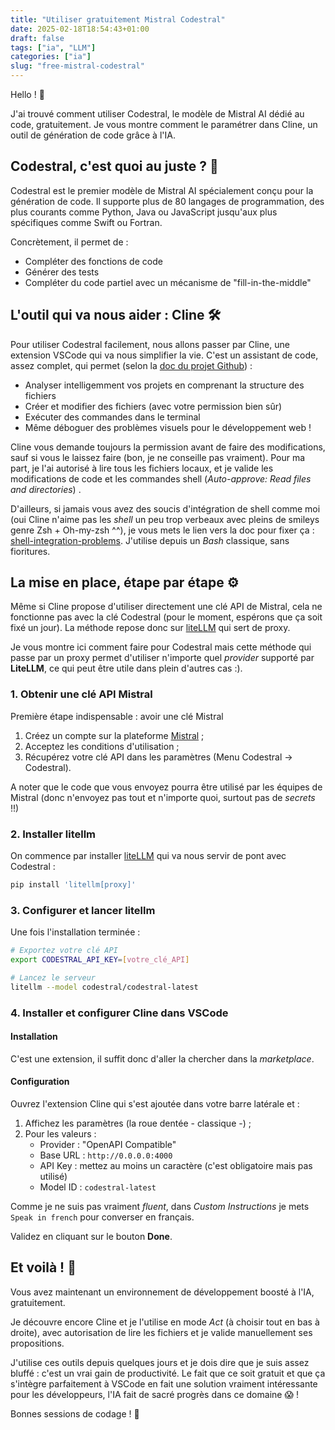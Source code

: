 ```yaml
---
title: "Utiliser gratuitement Mistral Codestral"
date: 2025-02-18T18:54:43+01:00
draft: false
tags: ["ia", "LLM"]
categories: ["ia"]
slug: "free-mistral-codestral"
---
```


Hello ! 👋

J'ai trouvé comment utiliser Codestral, le modèle de Mistral AI dédié au code, gratuitement. Je vous montre comment le paramétrer dans Cline, un outil de génération de code grâce à l'IA.

## Codestral, c'est quoi au juste ? 🤔

Codestral est le premier modèle de Mistral AI spécialement conçu pour la génération de code. Il supporte plus de 80 langages de programmation, des plus courants comme Python, Java ou JavaScript jusqu'aux plus spécifiques comme Swift ou Fortran.

Concrètement, il permet de :
- Compléter des fonctions de code
- Générer des tests
- Compléter du code partiel avec un mécanisme de "fill-in-the-middle"

## L'outil qui va nous aider : Cline 🛠️

Pour utiliser Codestral facilement, nous allons passer par Cline, une extension VSCode qui va nous simplifier la vie. C'est un assistant de code, assez complet, qui permet (selon la [doc du projet Github](https://github.com/cline/cline)) :

- Analyser intelligemment vos projets en comprenant la structure des fichiers
- Créer et modifier des fichiers (avec votre permission bien sûr)
- Exécuter des commandes dans le terminal
- Même déboguer des problèmes visuels pour le développement web !

Cline vous demande toujours la permission avant de faire des modifications, sauf si vous le laissez faire (bon, je ne conseille pas vraiment). Pour ma part, je l'ai autorisé à lire tous les fichiers locaux, et je valide les modifications de code et les commandes shell (*Auto-approve: Read files and directories*) .

D'ailleurs, si jamais vous avez des soucis d'intégration de shell comme moi (oui Cline n'aime pas les *shell* un peu trop verbeaux avec pleins de smileys genre Zsh + Oh-my-zsh ^^), je vous mets le lien vers la doc pour fixer ça : [shell-integration-problems](https://github.com/saoudrizwan/shell-integration-problems). J'utilise depuis un *Bash* classique, sans fioritures.

## La mise en place, étape par étape ⚙️

Même si Cline propose d'utiliser directement une clé API de Mistral, cela ne fonctionne pas avec la clé Codestral (pour le moment, espérons que ça soit fixé un jour). La méthode repose donc sur [liteLLM](https://github.com/BerriAI/litellm) qui sert de proxy.

Je vous montre ici comment faire pour Codestral mais cette méthode qui passe par un proxy permet d'utiliser n'importe quel *provider* supporté par **LiteLLM**, ce qui peut être utile dans plein d'autres cas :).

### 1. Obtenir une clé API Mistral

Première étape indispensable : avoir une clé Mistral

1. Créez un compte sur la plateforme [Mistral](https://console.mistral.ai/codestral) ;
2. Acceptez les conditions d'utilisation ;
3. Récupérez votre clé API dans les paramètres (Menu Codestral -> Codestral).

A noter que le code que vous envoyez pourra être utilisé par les équipes de Mistral (donc n'envoyez pas tout et n'importe quoi, surtout pas de *secrets* !!)

### 2. Installer litellm

On commence par installer [liteLLM](https://github.com/BerriAI/litellm) qui va nous servir de pont avec Codestral :

```bash
pip install 'litellm[proxy]'
```

### 3. Configurer et lancer litellm

Une fois l'installation terminée :

```bash
# Exportez votre clé API
export CODESTRAL_API_KEY=[votre_clé_API]

# Lancez le serveur
litellm --model codestral/codestral-latest
```

### 4. Installer et configurer Cline dans VSCode

#### Installation

C'est une extension, il suffit donc d'aller la chercher dans la *marketplace*.

#### Configuration

Ouvrez l'extension Cline qui s'est ajoutée dans votre barre latérale et :

1. Affichez les paramètres (la roue dentée - classique -) ;
2. Pour les valeurs :
   - Provider : "OpenAPI Compatible"
   - Base URL : `http://0.0.0.0:4000`
   - API Key : mettez au moins un caractère (c'est obligatoire mais pas utilisé)
   - Model ID : `codestral-latest`

Comme je ne suis pas vraiment *fluent*, dans *Custom Instructions* je mets `Speak in french` pour converser en français.

Validez en cliquant sur le bouton **Done**.

## Et voilà ! 🎉

Vous avez maintenant un environnement de développement boosté à l'IA, gratuitement.

Je découvre encore Cline et je l'utilise en mode *Act* (à choisir tout en bas à droite), avec autorisation de lire les fichiers  et je valide manuellement ses propositions.

J'utilise ces outils depuis quelques jours et je dois dire que je suis assez bluffé : c'est un vrai gain de productivité. Le fait que ce soit gratuit et que ça s'intègre parfaitement à VSCode en fait une solution vraiment intéressante pour les développeurs, l'IA fait de sacré progrès dans ce domaine 😱 !

Bonnes sessions de codage ! 🚀
